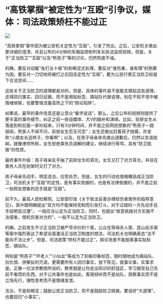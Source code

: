 # “高铁掌掴”被定性为“互殴”引争议，媒体：司法政策矫枉不能过正

![](https://inews.gtimg.com/om_bt/Oow_jzclkdx-w5FVBXLAO3mFqKcf9Tf-0gwUPrjESPehoAA/1000)

“高铁掌掴”事件因为被公安机关定性为“互殴”，引发了热议。之后，公安机关做出更详细的澄清，并且公布约4分钟的车厢监控和列车长执法监控视频，但是，关于“正当防卫”“互殴”以及“熊孩子”等的讨论，仍然热度不减。

的确，要反对动辄“各打五十板”的和稀泥式处理，要反对“谁伤重，谁有理”的倒果为因，要反对一刀切地将被打之后回击定性为“互殴”，要为公民行使正当防卫权留下合法空间……

这些关于正当防卫的道理都是对的，但是，具体的事件是不是能支撑起这些道理，还得回归事实、回归证据，而不是用贴标签、搞站队代替说理，别在不知不觉中被情绪绑架，也要警惕流量高热之下的“舆论陷阱”。

如果说，最早的事件信息还是让受众“看字说话”，那么，之后公布的视频则提供了更丰富的事件细节，纠正之前一些自媒体、大V的脑补和演绎。比如，前排女生从落座到和后面一家吵起来，只有3分钟时间，并不是之前网民想象的“熊孩子一路胡闹，熊家人不闻不问，前排女生忍无可忍”；女生还做出怼着孩子拍摄，并宣称“小朋友长这样子，你看啊”；以及，在孩子母亲率先做出道歉后，仍然以言语挑衅。就像律师所称，女生拒绝乘务员调解的建议，继续进行辱骂，具有“防卫挑拨”的性质。

最终事件升级：孩子母亲反手抽了前排女生的耳光，女生又打了对方耳光，并且在乘务人员在劝架时又打了对方。

孩子母亲先动手，明显违法，应受处罚，但是，女生的行动也很难概括成正当防卫，司法机关于“互殴”的定性，是有事实依据的，也是有法律依据的，并不是之前一些网友想象的还手就是“互殴”。

前不久，最高人民检察院、公安部印发《关于依法妥善办理轻伤害案件的指导意见》，其中既明确提出“双方均不能保持克制而引发打斗，对于过错的一方先动手且手段明显过激”，
一般应当认定为正当防卫，同时，也提出“故意挑拨对方实施不法侵害，借机伤害对方的”，一般不认定为正当防卫。

的确，之前发生不少正当防卫被严苛评价的个案，公众在辱母杀人案、昆山反杀案等案中强烈表达了希望全面激活正当防卫制度的想法，司法机关也明确表态“法不能向不法让步”。但是，司法政策“矫枉不能过正”，舆论场里不能脱离事实贴标签、搞站队。

特别是“熊孩子”“坏老人”“小仙女”等成为了刻板印象标签，随时随地成为搞站队、拉仇恨、拼撕扯的咒语，更需要所有人回归事实，放下陈见，就事论事，实事求是。正像一位法学教授所说的，教育就是让你走出知识的舒适区，学习接受自己先前不看惯的东西。对于公共事件也是如此，客观倾听而不是站队，观察事实而不是立场先行，理性思考而不是情绪发泄。

法治，不是和稀泥；鼓励公民正当防卫，但不是鼓励防卫挑拨。要说好“大道理”，也要回归“小事实”。

